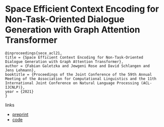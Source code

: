 # Space Efficient Context Encoding for Non-Task-Oriented Dialogue Generation with Graph Attention Transformer

```
@inproceedings{sece_acl21,
title = {Space Efficient Context Encoding for Non-Task-Oriented Dialogue Generation with Graph Attention Transformer},
author = {Fabian Galetzka and Jewgeni Rose and David Schlangen and Jens Lehmann},
booktitle = {Proceedings of the Joint Conference of the 59th Annual Meeting of the Association for Computational Linguistics and the 11th International Joint Conference on Natural Language Processing (ACL-IJCNLP)},
year = {2021}
}
```

links
- [preprint](https://clp.ling.uni-potsdam.de/publications/Galetzka-2021.pdf)
- [code](https://github.com/fabiangal/space-efficient-context-encoding-acl21)